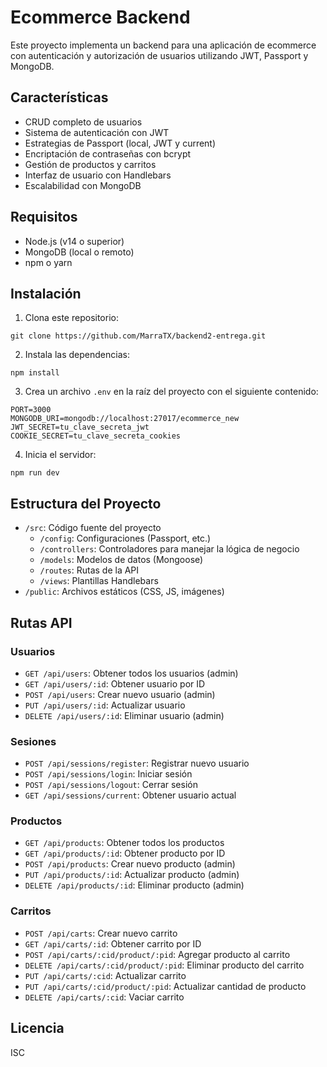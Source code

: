 # Ecommerce Backend

Este proyecto implementa un backend para una aplicación de ecommerce con autenticación y autorización de usuarios utilizando JWT, Passport y MongoDB.

## Características

- CRUD completo de usuarios
- Sistema de autenticación con JWT
- Estrategias de Passport (local, JWT y current)
- Encriptación de contraseñas con bcrypt
- Gestión de productos y carritos
- Interfaz de usuario con Handlebars
- Escalabilidad con MongoDB

## Requisitos

- Node.js (v14 o superior)
- MongoDB (local o remoto)
- npm o yarn

## Instalación

1. Clona este repositorio:
```
git clone https://github.com/MarraTX/backend2-entrega.git
```

2. Instala las dependencias:
```
npm install
```

3. Crea un archivo `.env` en la raíz del proyecto con el siguiente contenido:
```
PORT=3000
MONGODB_URI=mongodb://localhost:27017/ecommerce_new
JWT_SECRET=tu_clave_secreta_jwt
COOKIE_SECRET=tu_clave_secreta_cookies
```

4. Inicia el servidor:
```
npm run dev
```

## Estructura del Proyecto

- `/src`: Código fuente del proyecto
  - `/config`: Configuraciones (Passport, etc.)
  - `/controllers`: Controladores para manejar la lógica de negocio
  - `/models`: Modelos de datos (Mongoose)
  - `/routes`: Rutas de la API
  - `/views`: Plantillas Handlebars
- `/public`: Archivos estáticos (CSS, JS, imágenes)

## Rutas API

### Usuarios
- `GET /api/users`: Obtener todos los usuarios (admin)
- `GET /api/users/:id`: Obtener usuario por ID
- `POST /api/users`: Crear nuevo usuario (admin)
- `PUT /api/users/:id`: Actualizar usuario
- `DELETE /api/users/:id`: Eliminar usuario (admin)

### Sesiones
- `POST /api/sessions/register`: Registrar nuevo usuario
- `POST /api/sessions/login`: Iniciar sesión
- `POST /api/sessions/logout`: Cerrar sesión
- `GET /api/sessions/current`: Obtener usuario actual

### Productos
- `GET /api/products`: Obtener todos los productos
- `GET /api/products/:id`: Obtener producto por ID
- `POST /api/products`: Crear nuevo producto (admin)
- `PUT /api/products/:id`: Actualizar producto (admin)
- `DELETE /api/products/:id`: Eliminar producto (admin)

### Carritos
- `POST /api/carts`: Crear nuevo carrito
- `GET /api/carts/:id`: Obtener carrito por ID
- `POST /api/carts/:cid/product/:pid`: Agregar producto al carrito
- `DELETE /api/carts/:cid/product/:pid`: Eliminar producto del carrito
- `PUT /api/carts/:cid`: Actualizar carrito
- `PUT /api/carts/:cid/product/:pid`: Actualizar cantidad de producto
- `DELETE /api/carts/:cid`: Vaciar carrito

## Licencia

ISC
